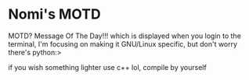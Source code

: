 # Nomi's MOTD

MOTD? Message Of The Day!!! which is displayed when you login to the terminal, I'm focusing on making it GNU/Linux specific, but don't worry there's python:>

if you wish something lighter use c++ lol, compile by yourself
